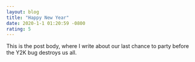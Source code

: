 ```yaml
---
layout: blog
title: "Happy New Year"
date: 2020-1-1 01:20:59 -0800
rating: 5
---
```


This is the post body, where I write about our last chance to party before the Y2K bug destroys us all.